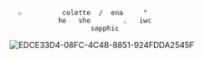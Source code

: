  
      ✩          colette  /  ena     °
                he   she        ◟   iwc
                        sapphic
![EDCE33D4-08FC-4C48-8851-924FDDA2545F](https://github.com/bigenderena/bigenderena/assets/142255243/87f5fb37-b80d-4351-aeb7-8cb96c5109f7)
